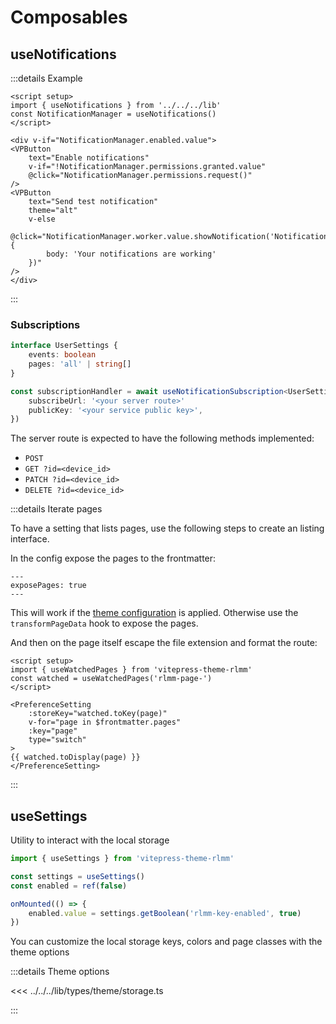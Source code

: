 # Composables

## useNotifications

:::details Example

```mdx
<script setup>
import { useNotifications } from '../../../lib'
const NotificationManager = useNotifications()
</script>

<div v-if="NotificationManager.enabled.value">
<VPButton
    text="Enable notifications"
    v-if="!NotificationManager.permissions.granted.value"
    @click="NotificationManager.permissions.request()"
/>
<VPButton
    text="Send test notification"
    theme="alt"
    v-else
    @click="NotificationManager.worker.value.showNotification('Notification', {
        body: 'Your notifications are working'
    })"
/>
</div>
```

<script setup>
import { useNotifications } from '../../../lib'
const NotificationManager = useNotifications()
</script>

<div v-if="NotificationManager.enabled.value">
<VPButton
    text="Enable notifications"
    v-if="!NotificationManager.permissions.granted.value"
    @click="NotificationManager.permissions.request()"
/>
<VPButton
    text="Send test notification"
    theme="alt"
    v-else
    @click="NotificationManager.worker.value.showNotification('Notification', {
        body: 'Your notifications are working'
    })"
/>
</div>

:::

### Subscriptions

```ts
interface UserSettings {
    events: boolean
    pages: 'all' | string[]
}

const subscriptionHandler = await useNotificationSubscription<UserSettings>({
    subscribeUrl: '<your server route>'
    publicKey: '<your service public key>',
})
```

The server route is expected to have the following methods implemented:

- `POST`
- `GET ?id=<device_id>`
- `PATCH ?id=<device_id>`
- `DELETE ?id=<device_id>`

:::details Iterate pages

To have a setting that lists pages, use the following steps to create an listing interface.

In the config expose the pages to the frontmatter:

```mdx
---
exposePages: true
---
```

This will work if the [theme configuration](configuration#theme-configuration) is applied. Otherwise use the `transformPageData` hook to expose the pages.

And then on the page itself escape the file extension and format the route:

```mdx
<script setup>
import { useWatchedPages } from 'vitepress-theme-rlmm'
const watched = useWatchedPages('rlmm-page-')
</script>

<PreferenceSetting
    :storeKey="watched.toKey(page)"
    v-for="page in $frontmatter.pages"
    :key="page"
    type="switch"
>
{{ watched.toDisplay(page) }}
</PreferenceSetting>
```

:::

## useSettings

Utility to interact with the local storage

```ts
import { useSettings } from 'vitepress-theme-rlmm'

const settings = useSettings()
const enabled = ref(false)

onMounted(() => {
    enabled.value = settings.getBoolean('rlmm-key-enabled', true)
})
```

You can customize the local storage keys, colors and page classes with the theme options

:::details Theme options

<<< ../../../lib/types/theme/storage.ts

:::
